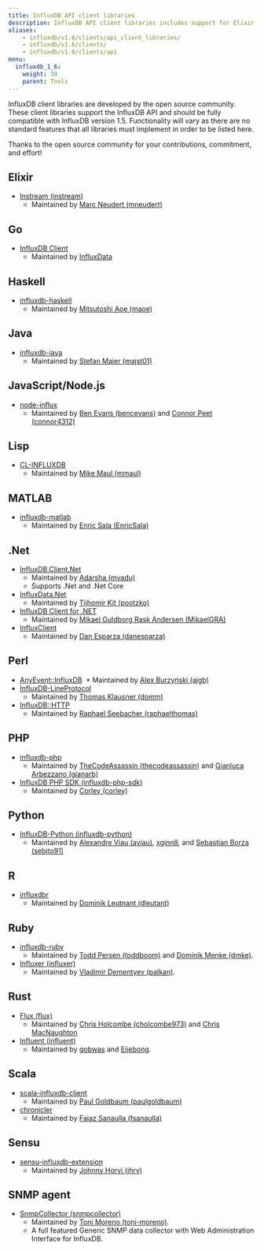 ```yaml
---
title: InfluxDB API client libraries
description: InfluxDB API client libraries includes support for Elixir, Go, Haskell, Java, JavaScript/Node.js, Lisp, MATLAB, .Net, Perl, PHP, Python, R, Ruby, Rust, Scala, Sensu, and the SNMP agent.
aliases:
    - influxdb/v1.6/clients/api_client_libraries/
    - influxdb/v1.6/clients/
    - influxdb/v1.6/clients/api
menu:
  influxdb_1_6:
    weight: 30
    parent: Tools
---
```


InfluxDB client libraries are developed by the open source community. These client libraries support the InfluxDB API and should be fully compatible with InfluxDB version 1.5. Functionality will vary as there are no standard features that all libraries must implement in order to be listed here.

Thanks to the open source community for your contributions, commitment, and effort!

## Elixir

* [Instream (instream)](https://github.com/mneudert/instream)
  * Maintained by [Marc Neudert (mneudert)](https://github.com/mneudert)

## Go

* [InfluxDB Client](https://github.com/influxdata/influxdb1-client)
  * Maintained by [InfluxData](https://github.com/influxdata)

## Haskell

* [influxdb-haskell](https://github.com/maoe/influxdb-haskell)
  * Maintained by [Mitsutoshi Aoe (maoe)](https://github.com/maoe)

## Java

* [influxdb-java](https://github.com/influxdb/influxdb-java)
  * Maintained by [Stefan Majer (majst01)](https://github.com/majst01)

## JavaScript/Node.js

* [node-influx](https://github.com/node-influx/node-influx)
  * Maintained by [Ben Evans (bencevans)](https://github.com/bencevans) and [Connor Peet (connor4312)](https://github.com/connor4312)

## Lisp

* [CL-INFLUXDB](https://github.com/mmaul/cl-influxdb)
  * Maintained by [Mike Maul (mmaul)](https://github.com/mmaul)

## MATLAB

* [influxdb-matlab](https://github.com/EnricSala/influxdb-matlab)
  * Maintained by [Enric Sala (EnricSala)](https://github.com/EnricSala)

## .Net

* [InfluxDB.Client.Net](https://github.com/AdysTech/InfluxDB.Client.Net)
  * Maintained by [Adarsha (mvadu)](https://github.com/mvadu)
  * Supports .Net and .Net Core
* [InfluxData.Net](https://github.com/pootzko/InfluxData.Net)
  * Maintained by [Tijhomir Kit (pootzko)](https://github.com/pootzko)
* [InfluxDB Client for .NET](https://github.com/MikaelGRA/InfluxDB.Client)
  * Maintained by [Mikael Guldborg Rask Andersen (MikaelGRA)](https://github.com/MikaelGRA)
* [InfluxClient](https://github.com/danesparza/InfluxClient)
  * Maintained by [Dan Esparza (danesparza)](https://github.com/danesparza)

## Perl

* [AnyEvent::InfluxDB](https://github.com/ajgb/anyevent-influxdb)
  * Maintained by [Alex Burzyński (ajgb)](https://github.com/ajgb)
* [InfluxDB-LineProtocol](http://search.cpan.org/~domm/InfluxDB-LineProtocol/)
  * Maintained by [Thomas Klausner (domm)](https://domm.plix.at/)
* [InfluxDB::HTTP](https://github.com/raphaelthomas/InfluxDB-HTTP)
  * Maintained by [Raphael Seebacher (raphaelthomas)](https://github.com/raphaelthomas)

## PHP

* [influxdb-php](https://github.com/influxdb/influxdb-php)
  * Maintained by [TheCodeAssassin (thecodeassassin)](https://github.com/thecodeassassin) and [Gianluca Arbezzano (gianarb)](https://github.com/gianarb)
* [InfluxDB PHP SDK (influxdb-php-sdk)](https://github.com/corley/influxdb-php-sdk)
  * Maintained by [Corley (corley)](https://github.com/corley)

## Python

* [InfluxDB-Python (influxdb-python)](https://github.com/influxdb/influxdb-python)
  * Maintained by [Alexandre Viau (aviau)](https://github.com/aviau), [xginn8](https://github.com/xginn8), and [Sebastian Borza (sebito91)](https://github.com/sebito91)

## R

* [influxdbr](https://cran.r-project.org/web/packages/influxdbr/)
  * Maintained by [Dominik Leutnant (dleutant)](https://github.com/dleutnant)

## Ruby

* [influxdb-ruby](https://github.com/influxdb/influxdb-ruby)
  * Maintained by [Todd Persen (toddboom)](https://github.com/toddboom) and [Dominik Menke (dmke)](https://github.com/dmke).
* [Influxer (influxer)](https://github.com/palkan/influxer)
  * Maintained by [Vladimir Dementyev (palkan)](https://github.com/palkan).

## Rust

* [Flux (flux)](https://crates.io/crates/flux)
  * Maintained by [Chris Holcombe (cholcombe973)](https://crates.io/users/cholcombe973) and [Chris MacNaughton](https://crates.io/users/ChrisMacNaughton)
* [Influent (influent)](https://crates.io/crates/influent)
  * Maintained by [gobwas](https://crates.io/users/gobwas) and [Eijebong](https://crates.io/users/Eijebong).

## Scala

* [scala-influxdb-client](https://github.com/paulgoldbaum/scala-influxdb-client)
  * Maintained by [Paul Goldbaum (paulgoldbaum)](https://github.com/paulgoldbaum)
* [chronicler](https://github.com/fsanaulla/chronicler)
  * Maintained by [Faiaz Sanaulla (fsanaulla)](https://github.com/fsanaulla)


## Sensu

* [sensu-influxdb-extension](https://github.com/jhrv/sensu-influxdb-extension)
  * Maintained by [Johnny Horvi (jhrv)](https://github.com/jhrv)

## SNMP agent

* [SnmpCollector (snmpcollector)](https://github.com/toni-moreno/snmpcollector)
  * Maintained by [Toni Moreno (toni-moreno)](https://github.com/toni-moreno).
  * A full featured Generic SNMP data collector with Web Administration Interface for InfluxDB.
